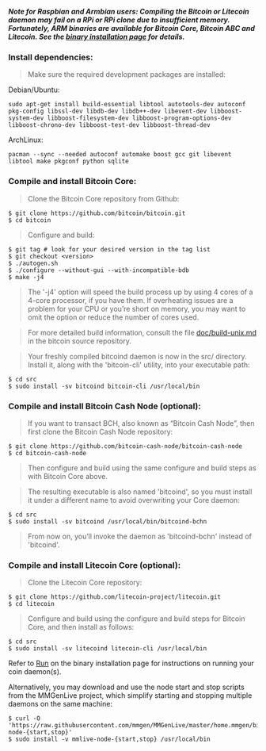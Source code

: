 ***Note for Raspbian and Armbian users: Compiling the Bitcoin or Litecoin daemon
may fail on a RPi or RPi clone due to insufficient memory.  Fortunately, ARM
binaries are available for Bitcoin Core, Bitcoin ABC and Litecoin.  See the
[binary installation page][01] for details.***

### Install dependencies:

> Make sure the required development packages are installed:

Debian/Ubuntu:

```text
sudo apt-get install build-essential libtool autotools-dev autoconf pkg-config libssl-dev libdb-dev libdb++-dev libevent-dev libboost-system-dev libboost-filesystem-dev libboost-program-options-dev libboost-chrono-dev libboost-test-dev libboost-thread-dev
```

ArchLinux:

```text
pacman --sync --needed autoconf automake boost gcc git libevent libtool make pkgconf python sqlite
```

### Compile and install Bitcoin Core:

> Clone the Bitcoin Core repository from Github:

```text
$ git clone https://github.com/bitcoin/bitcoin.git
$ cd bitcoin
```

> Configure and build:

```text
$ git tag # look for your desired version in the tag list
$ git checkout <version>
$ ./autogen.sh
$ ./configure --without-gui --with-incompatible-bdb
$ make -j4
```

> The '-j4' option will speed the build process up by using 4 cores of a 4-core
> processor, if you have them.  If overheating issues are a problem for your CPU
> or you’re short on memory, you may want to omit the option or reduce the
> number of cores used.

> For more detailed build information, consult the file [doc/build-unix.md][bu]
> in the bitcoin source repository.

> Your freshly compiled bitcoind daemon is now in the src/ directory.  Install
> it, along with the 'bitcoin-cli' utility, into your executable path:

```text
$ cd src
$ sudo install -sv bitcoind bitcoin-cli /usr/local/bin
```

### Compile and install Bitcoin Cash Node (optional):

> If you want to transact BCH, also known as “Bitcoin Cash Node”, then first
> clone the Bitcoin Cash Node repository:

```text
$ git clone https://github.com/bitcoin-cash-node/bitcoin-cash-node
$ cd bitcoin-cash-node
```

> Then configure and build using the same configure and build steps as with
> Bitcoin Core above.

> The resulting executable is also named 'bitcoind', so you must install it
> under a different name to avoid overwriting your Core daemon:

```text
$ cd src
$ sudo install -sv bitcoind /usr/local/bin/bitcoind-bchn
```

> From now on, you’ll invoke the daemon as 'bitcoind-bchn' instead of 'bitcoind'.

### Compile and install Litecoin Core (optional):

> Clone the Litecoin Core repository:

```text
$ git clone https://github.com/litecoin-project/litecoin.git
$ cd litecoin
```

> Configure and build using the configure and build steps for Bitcoin Core,
> and then install as follows:

```text
$ cd src
$ sudo install -sv litecoind litecoin-cli /usr/local/bin
```

Refer to [Run][02] on the binary installation page for instructions on running
your coin daemon(s).

Alternatively, you may download and use the node start and stop scripts from the
MMGenLive project, which simplify starting and stopping multiple daemons on the
same machine:

```text
$ curl -O 'https://raw.githubusercontent.com/mmgen/MMGenLive/master/home.mmgen/bin/mmlive-node-{start,stop}'
$ sudo install -v mmlive-node-{start,stop} /usr/local/bin
```

[01]: Install-Bitcoind
[02]: Install-Bitcoind#a_r
[bu]: https://github.com/bitcoin/bitcoin/blob/master/doc/build-unix.md
[bcha]: https://github.com/Bitcoin-ABC/bitcoin-abc
